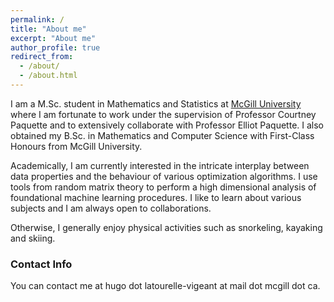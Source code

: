 ```yaml
---
permalink: /
title: "About me"
excerpt: "About me"
author_profile: true
redirect_from: 
  - /about/
  - /about.html
---
```


I am a M.Sc. student in Mathematics and Statistics at [McGill University](https://www.mcgill.ca/) 
where I am fortunate to work under the supervision of Professor Courtney Paquette and to extensively
collaborate with Professor Elliot Paquette. I also obtained my B.Sc. in Mathematics and Computer Science
with First-Class Honours from McGill University.

Academically, I am currently interested in the intricate interplay between data properties and the behaviour of 
various optimization algorithms. I use tools from random matrix theory to perform a high dimensional analysis
of foundational machine learning procedures. I like to learn about various subjects and I am always open to collaborations.

Otherwise, I generally enjoy physical activities such as snorkeling, kayaking and skiing.

### Contact Info
You can contact me at hugo dot latourelle-vigeant at mail dot mcgill dot ca.